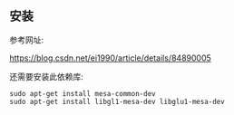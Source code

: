## 安装

参考网址:

https://blog.csdn.net/ei1990/article/details/84890005

还需要安装此依赖库:
```
sudo apt-get install mesa-common-dev
sudo apt-get install libgl1-mesa-dev libglu1-mesa-dev
```
